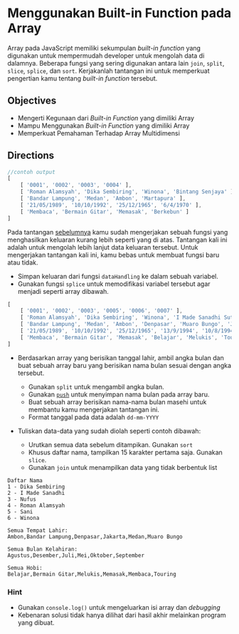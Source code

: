 # Menggunakan Built-in Function pada Array

Array pada JavaScript memiliki sekumpulan *built-in function* yang digunakan untuk mempermudah developer untuk mengolah data di dalamnya. Beberapa fungsi yang sering digunakan antara lain `join`, `split`, `slice`, `splice`, dan `sort`. Kerjakanlah tantangan ini untuk memperkuat pengertian kamu tentang *built-in function* tersebut.

## Objectives

- Mengerti Kegunaan dari *Built-in Function* yang dimiliki Array
- Mampu Menggunakan *Built-in Function* yang dimiliki Array
- Memperkuat Pemahaman Terhadap Array Multidimensi

## Directions

```javascript
//contoh output
[ 
    [ '0001', '0002', '0003', '0004' ],   
    [ 'Roman Alamsyah', 'Dika Sembiring', 'Winona', 'Bintang Senjaya' ],
    [ 'Bandar Lampung', 'Medan', 'Ambon', 'Martapura' ],     
    [ '21/05/1989', '10/10/1992', '25/12/1965', '6/4/1970' ],
    [ 'Membaca', 'Bermain Gitar', 'Memasak', 'Berkebun' ]
]  
```

Pada tantangan [sebelumnya](modules/anchor-loop-array.md) kamu sudah mengerjakan sebuah fungsi yang menghasilkan keluaran kurang lebih seperti yang di atas. Tantangan kali ini adalah untuk mengolah lebih lanjut data keluaran tersebut. Untuk mengerjakan tantangan kali ini, kamu bebas untuk membuat fungsi baru atau tidak.

- Simpan keluaran dari fungsi `dataHandling` ke dalam sebuah variabel.
- Gunakan fungsi `splice` untuk memodifikasi variabel tersebut agar menjadi seperti array dibawah.

```javascript
[
    [ '0001', '0002', '0003', '0005', '0006', '0007' ],
    [ 'Roman Alamsyah', 'Dika Sembiring', 'Winona', 'I Made Sanadhi Sutandi', 'Nufus', 'Sani' ],
    [ 'Bandar Lampung', 'Medan', 'Ambon', 'Denpasar', 'Muaro Bungo', 'Jakarta' ],
    [ '21/05/1989', '10/10/1992', '25/12/1965', '13/9/1994', '10/8/1994', '19/7/1994' ],
    [ 'Membaca', 'Bermain Gitar', 'Memasak', 'Belajar', 'Melukis', 'Touring' ]
]

```

- Berdasarkan array yang berisikan tanggal lahir, ambil angka bulan dan buat sebuah array baru yang berisikan nama bulan sesuai dengan angka tersebut.
    - Gunakan `split` untuk mengambil angka bulan.
    - Gunakan [`push`](http://www.w3schools.com/jsref/jsref_push.asp) untuk menyimpan nama bulan pada array baru.
    - Buat sebuah array berisikan nama-nama bulan masehi untuk membantu kamu mengerjakan tantangan ini.
    - Format tanggal pada data adalah `dd-mm-YYYY`

- Tuliskan data-data yang sudah diolah seperti contoh dibawah:
    - Urutkan semua data sebelum ditampikan. Gunakan `sort`
    - Khusus daftar nama, tampilkan 15 karakter pertama saja. Gunakan `slice`.
    - Gunakan `join` untuk menampilkan data yang tidak berbentuk list

```
Daftar Nama
1 - Dika Sembiring
2 - I Made Sanadhi
3 - Nufus
4 - Roman Alamsyah
5 - Sani
6 - Winona

Semua Tempat Lahir:
Ambon,Bandar Lampung,Denpasar,Jakarta,Medan,Muaro Bungo

Semua Bulan Kelahiran:
Agustus,Desember,Juli,Mei,Oktober,September

Semua Hobi:
Belajar,Bermain Gitar,Melukis,Memasak,Membaca,Touring 
```

### Hint

- Gunakan `console.log()` untuk mengeluarkan isi array dan *debugging* 
- Kebenaran solusi tidak hanya dilihat dari hasil akhir melainkan program yang dibuat.